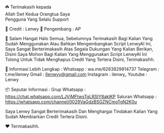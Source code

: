 
☘️ Terimakasih kepada                                
Allah Swt
Kedua Orangtua Saya                     
Pengguna Yang Selalu Support

📝 Credit : Lenwy
🥇 Pengembang : AP

📣 Salam Hangat
Halo Semua, Sebelumnya Terimakasih Bagi Kalian Yang Sudah Menggunakan Atau Bahkan Mengembangkan Script LenwyAI Ini, Saya Sangat Berterimakasih Atas Segala Dukungan Yang Kalian Berikan, Disini Saya Mohon Bagi Kalian Yang Menggunakan Script LenwyAI Ini Tolong Untuk Tidak Menghapus Credit Yang Tertera Disini, Terimakasihh.

📑 Informasi Lebih Lengkap :
Whatsapp : wa.me/6283829814737
Telegram : t.me/ilenwy
Gmail : Ilenwyy@gmail.com
Instagram : ilenwy_
Youtube : Lenwy

📦 Seputar Informasi :
Grup Whatsapp : https://chat.whatsapp.com/LJViMFtwsTqLRSIY8aklKP
Saluran Whatsapp : https://whatsapp.com/channel/0029VaGdzBSGZNCmoTgN2K0u

Saya Lenwy Sangat Berterimakasih Dan Menghargai Tindakan Kalian Yang Sudah Membiarkan Credit Tertera Disini.

❤️ Terimakasihh.



